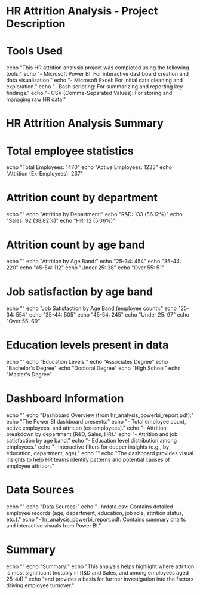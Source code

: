 # HR Attrition Analysis - Project Description

# Tools Used
echo "This HR attrition analysis project was completed using the following tools:"
echo "- Microsoft Power BI: For interactive dashboard creation and data visualization."
echo "- Microsoft Excel: For initial data cleaning and exploration."
echo "- Bash scripting: For summarizing and reporting key findings."
echo "- CSV (Comma-Separated Values): For storing and managing raw HR data."
# HR Attrition Analysis Summary

# Total employee statistics
echo "Total Employees: 1470"
echo "Active Employees: 1233"
echo "Attrition (Ex-Employees): 237"

# Attrition count by department
echo ""
echo "Attrition by Department:"
echo "R&D:   133 (56.12%)"
echo "Sales: 92  (38.82%)"
echo "HR:    12  (5.06%)"

# Attrition count by age band
echo ""
echo "Attrition by Age Band:"
echo "25-34:   454"
echo "35-44:   220"
echo "45-54:   112"
echo "Under 25: 38"
echo "Over 55:  51"

# Job satisfaction by age band
echo ""
echo "Job Satisfaction by Age Band (employee count):"
echo "25-34:   554"
echo "35-44:   505"
echo "45-54:   245"
echo "Under 25: 97"
echo "Over 55:  69"

# Education levels present in data
echo ""
echo "Education Levels:"
echo "Associates Degree"
echo "Bachelor's Degree"
echo "Doctoral Degree"
echo "High School"
echo "Master's Degree"

# Dashboard Information
echo ""
echo "Dashboard Overview (from hr_analysis_powerbi_report.pdf):"
echo "The Power BI dashboard presents:"
echo "- Total employee count, active employees, and attrition (ex-employees)."
echo "- Attrition breakdown by department (R&D, Sales, HR)."
echo "- Attrition and job satisfaction by age band."
echo "- Education level distribution among employees."
echo "- Interactive filters for deeper insights (e.g., by education, department, age)."
echo ""
echo "The dashboard provides visual insights to help HR teams identify patterns and potential causes of employee attrition."

# Data Sources
echo ""
echo "Data Sources:"
echo "- hrdata.csv: Contains detailed employee records (age, department, education, job role, attrition status, etc.)."
echo "- hr_analysis_powerbi_report.pdf: Contains summary charts and interactive visuals from Power BI."

# Summary
echo ""
echo "Summary:"
echo "This analysis helps highlight where attrition is most significant (notably in R&D and Sales, and among employees aged 25-44),"
echo "and provides a basis for further investigation into the factors driving employee turnover."
